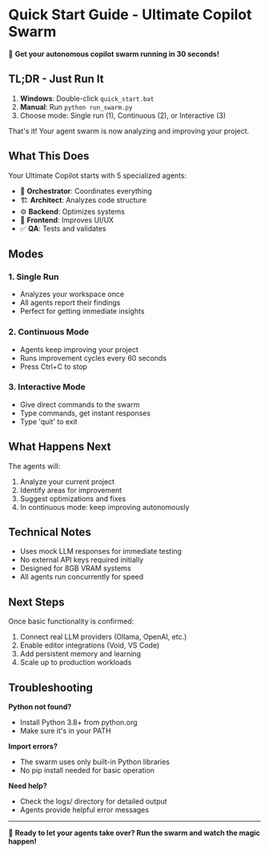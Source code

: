 # Quick Start Guide - Ultimate Copilot Swarm

🚀 **Get your autonomous copilot swarm running in 30 seconds!**

## TL;DR - Just Run It

1. **Windows**: Double-click `quick_start.bat`
2. **Manual**: Run `python run_swarm.py`
3. Choose mode: Single run (1), Continuous (2), or Interactive (3)

That's it! Your agent swarm is now analyzing and improving your project.

## What This Does

Your Ultimate Copilot starts with 5 specialized agents:

- 🧠 **Orchestrator**: Coordinates everything
- 🏗️ **Architect**: Analyzes code structure  
- ⚙️ **Backend**: Optimizes systems
- 🎨 **Frontend**: Improves UI/UX
- ✅ **QA**: Tests and validates

## Modes

### 1. Single Run
- Analyzes your workspace once
- All agents report their findings
- Perfect for getting immediate insights

### 2. Continuous Mode  
- Agents keep improving your project
- Runs improvement cycles every 60 seconds
- Press Ctrl+C to stop

### 3. Interactive Mode
- Give direct commands to the swarm
- Type commands, get instant responses
- Type 'quit' to exit

## What Happens Next

The agents will:
1. Analyze your current project
2. Identify areas for improvement
3. Suggest optimizations and fixes
4. In continuous mode: keep improving autonomously

## Technical Notes

- Uses mock LLM responses for immediate testing
- No external API keys required initially
- Designed for 8GB VRAM systems
- All agents run concurrently for speed

## Next Steps

Once basic functionality is confirmed:
1. Connect real LLM providers (Ollama, OpenAI, etc.)
2. Enable editor integrations (Void, VS Code)
3. Add persistent memory and learning
4. Scale up to production workloads

## Troubleshooting

**Python not found?**
- Install Python 3.8+ from python.org
- Make sure it's in your PATH

**Import errors?**
- The swarm uses only built-in Python libraries
- No pip install needed for basic operation

**Need help?**
- Check the logs/ directory for detailed output
- Agents provide helpful error messages

---

🤖 **Ready to let your agents take over? Run the swarm and watch the magic happen!**
